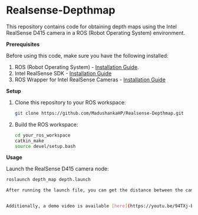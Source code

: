 # Realsense-Depthmap
[//]: <> (Get depth map using realsense D415 camera)
This repository contains code for obtaining depth maps using the Intel RealSense D415 camera in a ROS (Robot Operating System) environment.

**Prerequisites**

Before using this code, make sure you have the following installed:

1. ROS (Robot Operating System) - [Installation Guide](https://wiki.ros.org/Installation).
2. Intel RealSense SDK - [Installation Guide](https://www.intelrealsense.com/sdk-2/)
3. ROS Wrapper for Intel RealSense Cameras - [Installation Guide](https://github.com/IntelRealSense/realsense-ros)

**Setup**

1. Clone this repository to your ROS workspace:

   ```bash
   git clone https://github.com/MadushankaHP/Realsense-Depthmap.git
   
2. Build the ROS workspace:
   ```bash
   cd your_ros_workspace
   catkin_make
   source devel/setup.bash

**Usage**

Launch the RealSense D415 camera node:
   ```bash
   roslaunch depth_map depth.launch

After running the launch file, you can get the distance between the camera and the selected point by selecting the point with the mouse in the RGB window. As shown in the figure 1 below.


Additionally, a demo video is available [here](https://youtu.be/94TXj-BTWPE).

